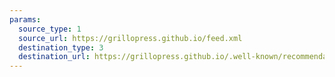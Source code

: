 ```yaml
---
params:
  source_type: 1
  source_url: https://grillopress.github.io/feed.xml
  destination_type: 3
  destination_url: https://grillopress.github.io/.well-known/recommendations.opml
---
```

